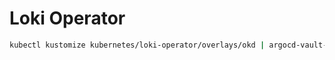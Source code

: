 # Loki Operator

```bash
kubectl kustomize kubernetes/loki-operator/overlays/okd | argocd-vault-plugin generate - | kubectl apply -f -
```
